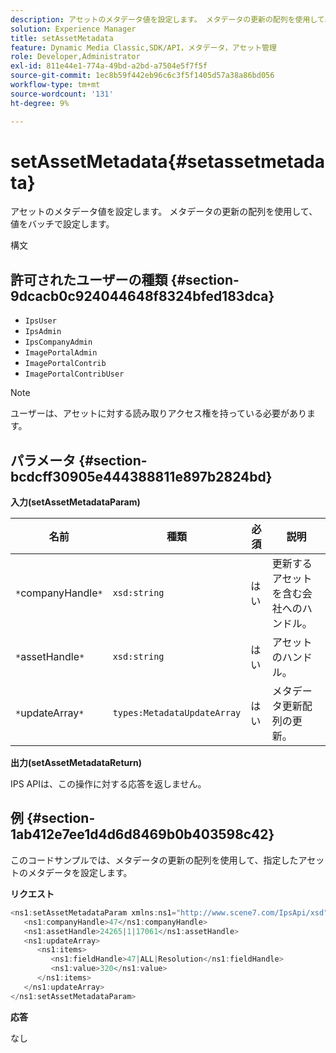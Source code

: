 ```yaml
---
description: アセットのメタデータ値を設定します。 メタデータの更新の配列を使用して、値をバッチで設定します。
solution: Experience Manager
title: setAssetMetadata
feature: Dynamic Media Classic,SDK/API，メタデータ，アセット管理
role: Developer,Administrator
exl-id: 811e44e1-774a-49bd-a2bd-a7504e5f7f5f
source-git-commit: 1ec8b59f442eb96c6c3f5f1405d57a38a86bd056
workflow-type: tm+mt
source-wordcount: '131'
ht-degree: 9%

---
```


# setAssetMetadata{#setassetmetadata}

アセットのメタデータ値を設定します。 メタデータの更新の配列を使用して、値をバッチで設定します。

構文

## 許可されたユーザーの種類 {#section-9dcacb0c924044648f8324bfed183dca}

* `IpsUser`
* `IpsAdmin`
* `IpsCompanyAdmin`
* `ImagePortalAdmin`
* `ImagePortalContrib`
* `ImagePortalContribUser`

>[!NOTE]
>
>ユーザーは、アセットに対する読み取りアクセス権を持っている必要があります。

## パラメータ {#section-bcdcff30905e444388811e897b2824bd}

**入力(setAssetMetadataParam)**

| 名前 | 種類 | 必須 | 説明 |
|---|---|---|---|
| `*`companyHandle`*` | `xsd:string` | はい | 更新するアセットを含む会社へのハンドル。 |
| `*`assetHandle`*` | `xsd:string` | はい | アセットのハンドル。 |
| `*`updateArray`*` | `types:MetadataUpdateArray` | はい | メタデータ更新配列の更新。 |

**出力(setAssetMetadataReturn)**

IPS APIは、この操作に対する応答を返しません。

## 例 {#section-1ab412e7ee1d4d6d8469b0b403598c42}

このコードサンプルでは、メタデータの更新の配列を使用して、指定したアセットのメタデータを設定します。

**リクエスト**

```java
<ns1:setAssetMetadataParam xmlns:ns1="http://www.scene7.com/IpsApi/xsd">
   <ns1:companyHandle>47</ns1:companyHandle>
   <ns1:assetHandle>24265|1|17061</ns1:assetHandle>
   <ns1:updateArray>
      <ns1:items>
         <ns1:fieldHandle>47|ALL|Resolution</ns1:fieldHandle>
         <ns1:value>320</ns1:value>
      </ns1:items>
   </ns1:updateArray>
</ns1:setAssetMetadataParam>
```

**応答**

なし
